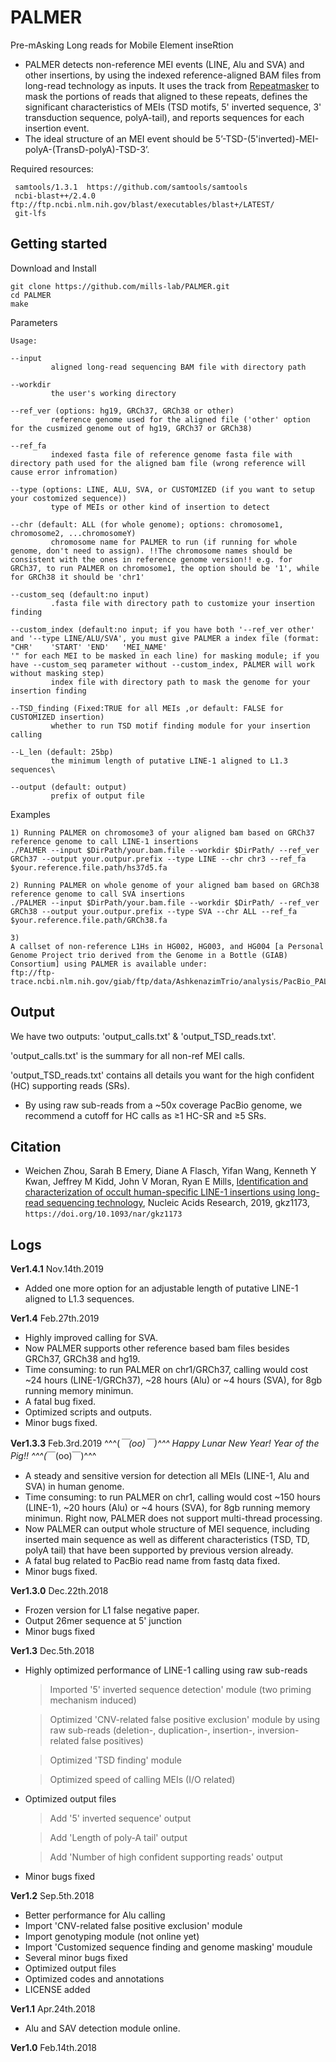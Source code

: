 # PALMER

Pre-mAsking Long reads for Mobile Element inseRtion

* PALMER detects non-reference MEI events (LINE, Alu and SVA) and other insertions, by using the indexed reference-aligned BAM files from long-read technology as inputs. It uses the track from [Repeatmasker](https://www.girinst.org/) to mask the portions of reads that aligned to these repeats, defines the significant characteristics of MEIs (TSD motifs, 5' inverted sequence, 3' transduction sequence, polyA-tail), and reports sequences for each insertion event.
* The ideal structure of an MEI event should be 5’-TSD-(5'inverted)-MEI-polyA-(TransD-polyA)-TSD-3’. 


Required resources:
```
 samtools/1.3.1  https://github.com/samtools/samtools
 ncbi-blast++/2.4.0  ftp://ftp.ncbi.nlm.nih.gov/blast/executables/blast+/LATEST/
 git-lfs
```


## Getting started

Download and Install
```
git clone https://github.com/mills-lab/PALMER.git
cd PALMER
make
```

Parameters
```
Usage:

--input
         aligned long-read sequencing BAM file with directory path

--workdir
         the user's working directory

--ref_ver (options: hg19, GRCh37, GRCh38 or other)
         reference genome used for the aligned file ('other' option for the cusmized genome out of hg19, GRCh37 or GRCh38)

--ref_fa
         indexed fasta file of reference genome fasta file with directory path used for the aligned bam file (wrong reference will cause error infromation)

--type (options: LINE, ALU, SVA, or CUSTOMIZED (if you want to setup your costomized sequence))
         type of MEIs or other kind of insertion to detect

--chr (default: ALL (for whole genome); options: chromosome1, chromosome2, ...chromosomeY)
         chromosome name for PALMER to run (if running for whole genome, don't need to assign). !!The chromosome names should be consistent with the ones in reference genome version!! e.g. for GRCh37, to run PALMER on chromosome1, the option should be '1', while for GRCh38 it should be 'chr1'

--custom_seq (default:no input)
         .fasta file with directory path to customize your insertion finding

--custom_index (default:no input; if you have both '--ref_ver other' and '--type LINE/ALU/SVA', you must give PALMER a index file (format: "CHR'	'START'	'END'	'MEI_NAME'
'" for each MEI to be masked in each line) for masking module; if you have --custom_seq parameter without --custom_index, PALMER will work without masking step)
         index file with directory path to mask the genome for your insertion finding

--TSD_finding (Fixed:TRUE for all MEIs ,or default: FALSE for CUSTOMIZED insertion)
         whether to run TSD motif finding module for your insertion calling

--L_len (default: 25bp)
         the minimum length of putative LINE-1 aligned to L1.3 sequences\

--output (default: output)
         prefix of output file
```

Examples
```
1) Running PALMER on chromosome3 of your aligned bam based on GRCh37 reference genome to call LINE-1 insertions
./PALMER --input $DirPath/your.bam.file --workdir $DirPath/ --ref_ver GRCh37 --output your.outpur.prefix --type LINE --chr chr3 --ref_fa $your.reference.file.path/hs37d5.fa
```
```
2) Running PALMER on whole genome of your aligned bam based on GRCh38 reference genome to call SVA insertions
./PALMER --input $DirPath/your.bam.file --workdir $DirPath/ --ref_ver GRCh38 --output your.outpur.prefix --type SVA --chr ALL --ref_fa $your.reference.file.path/GRCh38.fa
```
```
3)
A callset of non-reference L1Hs in HG002, HG003, and HG004 [a Personal Genome Project trio derived from the Genome in a Bottle (GIAB) Consortium] using PALMER is available under:
ftp://ftp-trace.ncbi.nlm.nih.gov/giab/ftp/data/AshkenazimTrio/analysis/PacBio_PALMER_11242017/
```

## Output 
We have two outputs: 'output_calls.txt' & 'output_TSD_reads.txt'.

'output_calls.txt' is the summary for all non-ref MEI calls.

'output_TSD_reads.txt' contains all details you want for the high confident (HC) supporting reads (SRs).

* By using raw sub-reads from a ~50x coverage PacBio genome, we recommend a cutoff for HC calls as ≥1 HC-SR and ≥5 SRs.


## Citation

* Weichen Zhou, Sarah B Emery, Diane A Flasch, Yifan Wang, Kenneth Y Kwan, Jeffrey M Kidd, John V Moran, Ryan E Mills,
[Identification and characterization of occult human-specific LINE-1 insertions using long-read sequencing technology](https://academic.oup.com/nar/advance-article/doi/10.1093/nar/gkz1173/5680708), 
Nucleic Acids Research, 2019, gkz1173, `https://doi.org/10.1093/nar/gkz1173`


## Logs

**Ver1.4.1** Nov.14th.2019

* Added one more option for an adjustable length of putative LINE-1 aligned to L1.3 sequences.

**Ver1.4** Feb.27th.2019

* Highly improved calling for SVA.
* Now PALMER supports other reference based bam files besides GRCh37, GRCh38 and hg19.
* Time consuming: to run PALMER on chr1/GRCh37, calling would cost ~24 hours (LINE-1/GRCh37), ~28 hours (Alu) or ~4 hours (SVA), for 8gb running memory minimun.
* A fatal bug fixed.
* Optimized scripts and outputs.
* Minor bugs fixed.

**Ver1.3.3** Feb.3rd.2019 ^^^(*￣(oo)￣)^^^ Happy Lunar New Year! Year of the Pig!! ^^^(*￣(oo)￣)^^^ 

* A steady and sensitive version for detection all MEIs (LINE-1, Alu and SVA) in human genome.
* Time consuming: to run PALMER on chr1, calling would cost ~150 hours (LINE-1), ~20 hours (Alu) or ~4 hours (SVA), for 8gb running memory minimun. Right now, PALMER does not support multi-thread processing.
* Now PALMER can output whole structure of MEI sequence, including inserted main sequence as well as different characteristics (TSD, TD, polyA tail) that have been supported by previous version already.
* A fatal bug related to PacBio read name from fastq data fixed. 
* Minor bugs fixed.

**Ver1.3.0** Dec.22th.2018

* Frozen version for L1 false negative paper.
* Output 26mer sequence at 5' junction
* Minor bugs fixed

**Ver1.3** Dec.5th.2018

* Highly optimized performance of LINE-1 calling using raw sub-reads
	> Imported '5' inverted sequence detection' module (two priming mechanism induced)
	
	> Optimized 'CNV-related false positive exclusion' module by using raw sub-reads (deletion-, duplication-, insertion-, inversion-related false positives)
	
	> Optimized 'TSD finding' module
	
	> Optimized speed of calling MEIs (I/O related)
* Optimized output files
	> Add '5' inverted sequence' output
	
	> Add 'Length of poly-A tail' output
	
	> Add 'Number of high confident supporting reads' output
* Minor bugs fixed

**Ver1.2** Sep.5th.2018

* Better performance for Alu calling
* Import 'CNV-related false positive exclusion' module
* Import genotyping module (not online yet)
* Import 'Customized sequence finding and genome masking' moudule
* Several minor bugs fixed
* Optimized output files
* Optimized codes and annotations
* LICENSE added

**Ver1.1** Apr.24th.2018

* Alu and SAV detection module online.

**Ver1.0** Feb.14th.2018

